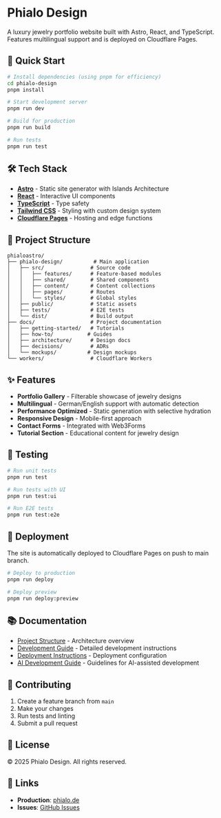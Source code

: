 # Phialo Design

A luxury jewelry portfolio website built with Astro, React, and TypeScript. Features multilingual support and is deployed on Cloudflare Pages.

## 🚀 Quick Start

```bash
# Install dependencies (using pnpm for efficiency)
cd phialo-design
pnpm install

# Start development server
pnpm run dev

# Build for production
pnpm run build

# Run tests
pnpm run test
```

## 🛠️ Tech Stack

- **[Astro](https://astro.build/)** - Static site generator with Islands Architecture
- **[React](https://react.dev/)** - Interactive UI components
- **[TypeScript](https://www.typescriptlang.org/)** - Type safety
- **[Tailwind CSS](https://tailwindcss.com/)** - Styling with custom design system
- **[Cloudflare Pages](https://pages.cloudflare.com/)** - Hosting and edge functions

## 📁 Project Structure

```
phialoastro/
├── phialo-design/          # Main application
│   ├── src/               # Source code
│   │   ├── features/      # Feature-based modules
│   │   ├── shared/        # Shared components
│   │   ├── content/       # Content collections
│   │   ├── pages/         # Routes
│   │   └── styles/        # Global styles
│   ├── public/            # Static assets
│   ├── tests/             # E2E tests
│   └── dist/              # Build output
├── docs/                  # Project documentation
│   ├── getting-started/   # Tutorials
│   ├── how-to/           # Guides
│   ├── architecture/      # Design docs
│   ├── decisions/         # ADRs
│   └── mockups/          # Design mockups
└── workers/               # Cloudflare Workers

```

## ✨ Features

- **Portfolio Gallery** - Filterable showcase of jewelry designs
- **Multilingual** - German/English support with automatic detection
- **Performance Optimized** - Static generation with selective hydration
- **Responsive Design** - Mobile-first approach
- **Contact Forms** - Integrated with Web3Forms
- **Tutorial Section** - Educational content for jewelry design

## 🧪 Testing

```bash
# Run unit tests
pnpm run test

# Run tests with UI
pnpm run test:ui

# Run E2E tests
pnpm run test:e2e
```

## 🚀 Deployment

The site is automatically deployed to Cloudflare Pages on push to main branch.

```bash
# Deploy to production
pnpm run deploy

# Deploy preview
pnpm run deploy:preview
```

## 📚 Documentation

- [Project Structure](./docs/architecture/project-structure.md) - Architecture overview
- [Development Guide](./phialo-design/README.md) - Detailed development instructions
- [Deployment Instructions](./docs/how-to/DEPLOYMENT_INSTRUCTIONS.md) - Deployment configuration
- [AI Development Guide](./CLAUDE.md) - Guidelines for AI-assisted development

## 🤝 Contributing

1. Create a feature branch from `main`
2. Make your changes
3. Run tests and linting
4. Submit a pull request

## 📄 License

© 2025 Phialo Design. All rights reserved.

## 🔗 Links

- **Production**: [phialo.de](https://phialo.de)
- **Issues**: [GitHub Issues](https://github.com/barde/phialoastro/issues)